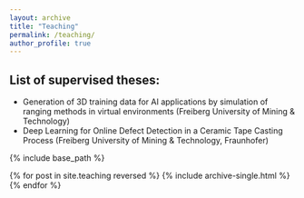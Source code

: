 ```yaml
---
layout: archive
title: "Teaching"
permalink: /teaching/
author_profile: true
---
```


## List of supervised theses:
* Generation of 3D training data for AI applications by simulation of ranging methods in virtual environments (Freiberg University of Mining & Technology)
* Deep Learning for Online Defect Detection in a Ceramic Tape Casting Process (Freiberg University of Mining & Technology, Fraunhofer)

{% include base_path %}

{% for post in site.teaching reversed %}
  {% include archive-single.html %}
{% endfor %}
